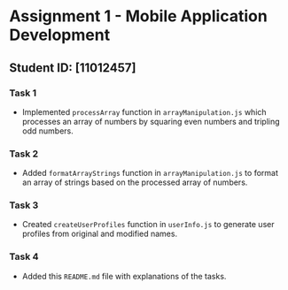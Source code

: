 # Assignment 1 - Mobile Application Development

## Student ID: [11012457]

### Task 1
- Implemented `processArray` function in `arrayManipulation.js` which processes an array of numbers by squaring even numbers and tripling odd numbers.

### Task 2
- Added `formatArrayStrings` function in `arrayManipulation.js` to format an array of strings based on the processed array of numbers.

### Task 3
- Created `createUserProfiles` function in `userInfo.js` to generate user profiles from original and modified names.

### Task 4
- Added this `README.md` file with explanations of the tasks.

